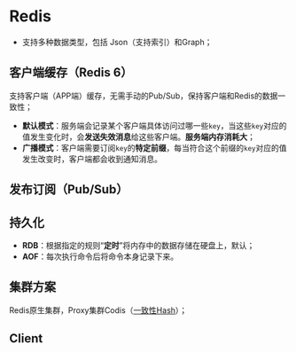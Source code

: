# Redis

- 支持多种数据类型，包括 Json（支持索引）和Graph；
## 客户端缓存（Redis 6）
支持客户端（APP端）缓存，无需手动的Pub/Sub，保持客户端和Redis的数据一致性；
- **默认模式**：服务端会记录某个客户端具体访问过哪一些`key`，当这些`key`对应的值发生变化时，会**发送失效消息**给这些客户端。**服务端内存消耗大**；
- **广播模式**：客户端需要订阅`key`的**特定前缀**，每当符合这个前缀的`key`对应的值发生改变时，客户端都会收到通知消息。
## 发布订阅（Pub/Sub）



## 持久化
- **RDB**：根据指定的规则“**定时**”将内存中的数据存储在硬盘上，默认；
- **AOF**：每次执行命令后将命令本身记录下来。



## 集群方案

Redis原生集群，Proxy集群Codis（[一致性Hash](../../distributed_consensus/distributed_hash.md#一致性Hash算法)）；



## Client


